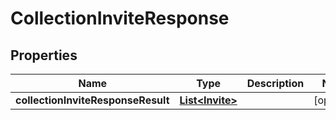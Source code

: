 # CollectionInviteResponse

## Properties
Name | Type | Description | Notes
------------ | ------------- | ------------- | -------------
**collectionInviteResponseResult** | [**List&lt;Invite&gt;**](Invite.md) |  |  [optional]
